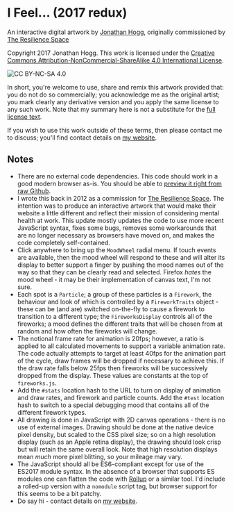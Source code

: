 
# I Feel... (2017 redux)

An interactive digital artwork by [Jonathan Hogg][jh],
originally commissioned by [The Resilience Space][rs]

Copyright 2017 Jonathan Hogg. This work is licensed under the [Creative
Commons Attribution-NonCommercial-ShareAlike 4.0 International License][cc].

![CC BY-NC-SA 4.0](https://i.creativecommons.org/l/by-nc-sa/4.0/88x31.png)

In short, you're welcome to use, share and remix this artwork provided
that: you do not do so commercially; you acknowledge me as the original
artist; you mark clearly any derivative version and you apply the same license
to any such work. Note that my summary here is not a substitute for the [full
license text][cl].

If you wish to use this work outside of these terms, then please contact
me to discuss; you'll find contact details on [my website][jh].

[jh]: https://www.jonathanhogg.com/
[rs]: http://www.theresiliencespace.com/
[gh]: https://github.com/jonathanhogg/i-feel
[cc]: http://creativecommons.org/licenses/by-nc-sa/4.0/
[cl]: https://creativecommons.org/licenses/by-nc-sa/4.0/legalcode

## Notes

- There are no external code dependencies. This code should work in a good
modern browser as-is. You should be able to [preview it right from raw
Github][rg].
- I wrote this back in 2012 as a commission for [The Resilience Space][rs].
The intention was to produce an interactive artwork that would make their
website a little different and reflect their mission of considering mental
health at work. This update mostly updates the code to use more recent
JavaScript syntax, fixes some bugs, removes some workarounds that are no
longer necessary as browsers have moved on, and makes the code completely
self-contained.
- Click anywhere to bring up the `MoodWheel` radial menu. If touch events
are available, then the mood wheel will respond to these and will alter its
display to better support a finger by pushing the mood names out of the way
so that they can be clearly read and selected. Firefox *hates* the mood
wheel - it may be their implementation of canvas text, I'm not sure.
- Each spot is a `Particle`; a group of these particles is a `Firework`,
the behaviour and look of which is controlled by a `FireworkTraits` object -
these can be (and are) switched on-the-fly to cause a firework to transition
to a different type; the `FireworksDisplay` controls all of the fireworks;
a mood defines the different traits that will be chosen from at random and
how often the fireworks will change.
- The notional frame rate for animation is 20fps; however, a ratio is applied
to all calculated movements to support a variable animation rate. The code
actually attempts to target at least 40fps for the animation part of the
cycle, draw frames will be dropped if necessary to achieve this. If the draw
rate falls below 25fps then fireworks will be successively dropped from the
display. These values are constants at the top of `fireworks.js`.
- Add the `#stats` location hash to the URL to turn on display of animation
and draw rates, and firework and particle counts. Add the `#test` location
hash to switch to a special debugging mood that contains all of the different
firework types.
- All drawing is done in JavaScript with 2D canvas operations - there is no
use of external images. Drawing should be done at the native device pixel
density, but scaled to the CSS pixel size; so on a high resolution display
(such as an Apple retina display), the drawing should look crisp but will
retain the same overall look. Note that high resolution displays mean *much*
more pixel blitting, so your mileage may vary.
- The JavaScript should all be ES6-compliant except for use of the ES2017
module syntax. In the absence of a browser that supports ES modules one can
flatten the code with [Rollup][rl] or a similar tool. I'd include a rolled-up
version with a `nomodule` script tag, but browser support for this seems to
be a bit patchy.
- Do say hi - contact details on [my website][jh].

[rg]: https://rawgit.com/jonathanhogg/i-feel/master/feel.html
[rl]: https://github.com/rollup/rollup
